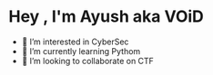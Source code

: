 # Hey , I'm Ayush aka VOiD

- 👀 I’m interested in CyberSec
- 🌱 I’m currently learning Pythom
- 💞️ I’m looking to collaborate on CTF



<!---
VOiD-Ayush/VOiD-Ayush is a ✨ special ✨ repository because its `README.md` (this file) appears on your GitHub profile.
You can click the Preview link to take a look at your changes.
--->

